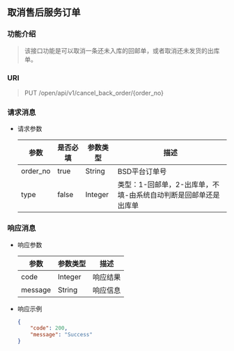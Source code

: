 ## 取消售后服务订单

### 功能介绍
> 该接口功能是可以取消一条还未入库的回邮单，或者取消还未发货的出库单。  
 
### URI
> PUT /open/api/v1/cancel_back_order/{order_no}

### 请求消息
- 请求参数  
  
  | 参数 | 是否必填 | 参数类型 | 描述 |
  |---|---|---|---|
  | order_no | true | String | BSD平台订单号 |
  | type | false | Integer | 类型：1-回邮单，2-出库单，不填-由系统自动判断是回邮单还是出库单 |


### 响应消息
- 响应参数
  
  | 参数 | 参数类型 | 描述 |
  |---|---|---|
  | code | Integer | 响应结果 |
  | message | String | 响应信息 |
  
- 响应示例
  ```json
  {
      "code": 200,
      "message": "Success"
  }
  ```
